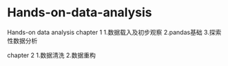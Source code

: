 # Hands-on-data-analysis
Hands-on data analysis
chapter 1
1.数据载入及初步观察
2.pandas基础
3.探索性数据分析

chapter 2
1.数据清洗
2.数据重构

